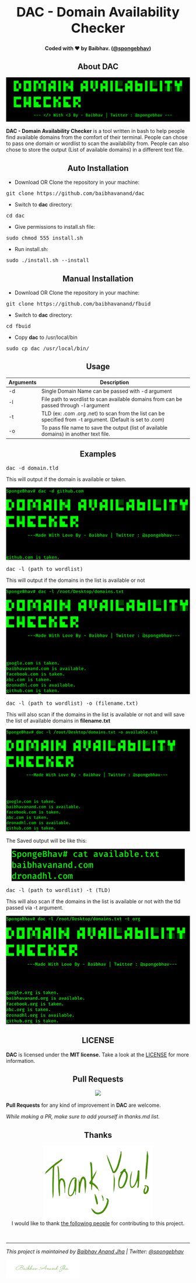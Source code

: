 <h1 align="center" style="font-size:36px;font-weight:bold;">
        DAC - Domain Availability Checker<br>
</h1>

<h4 align="center">
  <strong> Coded with ❤️ by Baibhav. (<a href='https://twitter.com/spongebhav' target="_blank">@spongebhav</a>)</strong>
</h4>

<h2 align="center">
  <strong>About DAC</strong>
 </h2>
 
<p align="center">
<img src="images/dac.png">
</p>

<strong>DAC - Domain Availability Checker</strong> is a tool written in bash to help people find available domains from the comfort of their terminal. People can chose to pass one domain or wordlist to scan the availability from. People can also chose to store the output (List of available domains) in a different text file.

<h2 align="center">
  <strong>Auto Installation</strong>
 </h2>
 
 * Download OR Clone the repository in your machine:
<pre>git clone https://github.com/baibhavanand/dac</pre>

* Switch to **dac** directory:
<pre>cd dac</pre>

* Give permissions to install.sh file:
<pre>sudo chmod 555 install.sh</pre>

* Run install.sh:
<pre>sudo ./install.sh --install</pre>

<h2 align="center">
  <strong>Manual Installation</strong>
 </h2>

* Download OR Clone the repository in your machine:
<pre>git clone https://github.com/baibhavanand/fbuid</pre>

* Switch to **dac** directory:
<pre>cd fbuid</pre>

* Copy **dac** to /usr/local/bin
<pre>sudo cp dac /usr/local/bin/</pre>

<h2 align="center">
  <strong>Usage</strong>
 </h2>
 
  Arguments    | Description
------------- |-------------
-d            | Single Domain Name can be passed with -d argument
-l            | File path to wordlist to scan available domains from can be passed through -l argument
-t            | TLD (ex: .com .org .net) to scan from the list can be specified from -t argument. (Default is set to .com)
-o            | To pass file name to save the output (list of available domains) in another text file.



<h2 align="center">
  <strong>Examples</strong>
 </h2>
 
   <pre>dac -d domain.tld</pre>
  This will output if the domain is available or taken.
  
  <p align="center">
    <img src="images/singledomain.png">
</p>

  <pre>dac -l (path to wordlist)</pre>
  This will output if the domains in the list is available or not
  
  <p align="center">
    <img src="images/list.png">
</p>

  <pre>dac -l (path to wordlist) -o (filename.txt)</pre>
  This will also scan if the domains in the list is available or not and will save the list of available domains in **filename.txt**
  
  <p align="center">
    <img src="images/output.png">
</p>

The Saved output will be like this:
  <p align="center">
    <img src="images/outputpreview.png">
</p>
        
  <pre>dac -l (path to wordlist) -t (TLD)</pre>
  This will also scan if the domains in the list is available or not with the tld passed via -t argument.
  
  <p align="center">
    <img src="images/tld.png">
</p>    

<h2 align="center">
  <strong>LICENSE</strong>
 </h2>
 
 **DAC** is licensed under the **MIT license.** Take a look at the [LICENSE](https://github.com/baibhavanand/dac/blob/main/LICENSE) for more information.
 
 <h2 align="center">
  <strong>Pull Requests</strong>
 </h2>
<p align="center">
    <a href="https://github.com/baibhavanand/dac/pulls"><img src="https://img.shields.io/badge/PRs-welcome-brightgreen.svg?style=flat-square"></a>
</p>

<strong>Pull Requests</strong> for any kind of improvement in **DAC** are welcome.

*While making a PR, make sure to add yourself in thanks.md list.*


<h2 align="center">
  <strong>Thanks</strong>
 </h2>
<p align="center">
<img src="https://github.com/baibhavanand/dac/blob/main/images/Thank%20you.png" width="300" height="200"><br>
I would like to thank <a href="https://github.com/baibhavanand/dac/blob/main/thanks.md">the following people</a> for contributing to this project.</p>

<br>
<hr>
<i>This project is maintained by <a href="https://github.com/baibhavanand">Baibhav Anand Jha</a> | Twitter: <a href="https://twitter.com/spongebhav">@spongebhav</a></i>

<a href="https://twitter.com/spongebhav"><img src="images/signaturegreen.png" width="200" height="50"></a>

